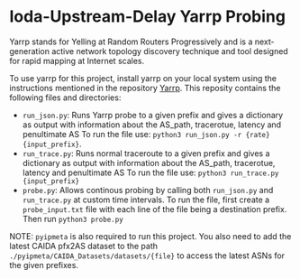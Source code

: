 # Ioda-Upstream-Delay Yarrp Probing


Yarrp stands for Yelling at Random Routers Progressively and is a next-generation active network topology discovery technique and tool designed for rapid mapping at Internet scales.

To use yarrp for this project, install yarrp on your local system using the instructions mentioned in the repository [Yarrp](https://github.com/cmand/yarrp).
This reposity contains the following files and directories: 

- `run_json.py`: Runs Yarrp probe to a given prefix and gives a dictionary as output with information about the AS_path, tracerotue, latency and penultimate AS
To run the file use: `python3 run_json.py -r {rate} {input_prefix}`.
- `run_trace.py`: Runs normal traceroute to a given prefix and gives a dictionary as output with information about the AS_path, tracerotue, latency and penultimate AS
To run the file use: `python3 run_trace.py {input_prefix}`
- `probe.py`: Allows continous probing by calling both `run_json.py` and `run_trace.py` at custom time intervals.
To run the file, first create a `probe_input.txt` file with each line of the file being a destination prefix. Then run `python3 probe.py`


NOTE: `pyipmeta` is also required to run this project. 
You also need to add the latest CAIDA pfx2AS dataset to the path `./pyipmeta/CAIDA_Datasets/datasets/{file}` to access the latest ASNs for the given prefixes.
